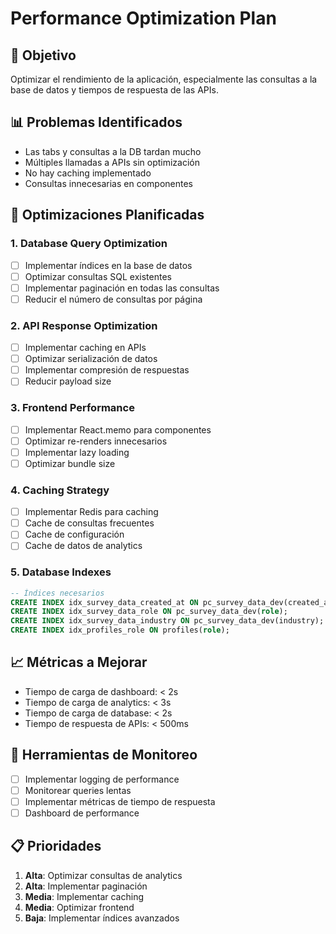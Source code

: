 # Performance Optimization Plan

## 🎯 **Objetivo**
Optimizar el rendimiento de la aplicación, especialmente las consultas a la base de datos y tiempos de respuesta de las APIs.

## 📊 **Problemas Identificados**
- Las tabs y consultas a la DB tardan mucho
- Múltiples llamadas a APIs sin optimización
- No hay caching implementado
- Consultas innecesarias en componentes

## 🚀 **Optimizaciones Planificadas**

### 1. **Database Query Optimization**
- [ ] Implementar índices en la base de datos
- [ ] Optimizar consultas SQL existentes
- [ ] Implementar paginación en todas las consultas
- [ ] Reducir el número de consultas por página

### 2. **API Response Optimization**
- [ ] Implementar caching en APIs
- [ ] Optimizar serialización de datos
- [ ] Implementar compresión de respuestas
- [ ] Reducir payload size

### 3. **Frontend Performance**
- [ ] Implementar React.memo para componentes
- [ ] Optimizar re-renders innecesarios
- [ ] Implementar lazy loading
- [ ] Optimizar bundle size

### 4. **Caching Strategy**
- [ ] Implementar Redis para caching
- [ ] Cache de consultas frecuentes
- [ ] Cache de configuración
- [ ] Cache de datos de analytics

### 5. **Database Indexes**
```sql
-- Índices necesarios
CREATE INDEX idx_survey_data_created_at ON pc_survey_data_dev(created_at);
CREATE INDEX idx_survey_data_role ON pc_survey_data_dev(role);
CREATE INDEX idx_survey_data_industry ON pc_survey_data_dev(industry);
CREATE INDEX idx_profiles_role ON profiles(role);
```

## 📈 **Métricas a Mejorar**
- Tiempo de carga de dashboard: < 2s
- Tiempo de carga de analytics: < 3s
- Tiempo de carga de database: < 2s
- Tiempo de respuesta de APIs: < 500ms

## 🔧 **Herramientas de Monitoreo**
- [ ] Implementar logging de performance
- [ ] Monitorear queries lentas
- [ ] Implementar métricas de tiempo de respuesta
- [ ] Dashboard de performance

## 📋 **Prioridades**
1. **Alta**: Optimizar consultas de analytics
2. **Alta**: Implementar paginación
3. **Media**: Implementar caching
4. **Media**: Optimizar frontend
5. **Baja**: Implementar índices avanzados